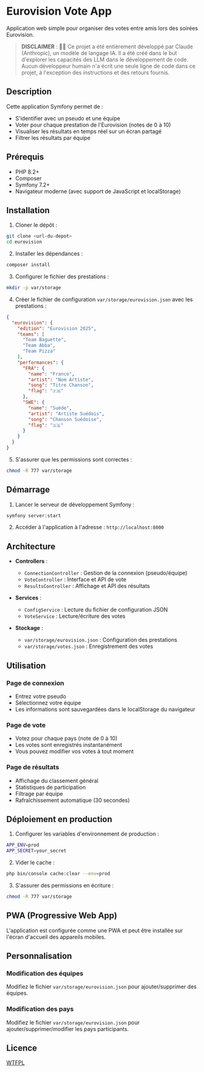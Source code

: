 # Eurovision Vote App

Application web simple pour organiser des votes entre amis lors des soirées Eurovision.

> **DISCLAIMER** : 🤖🤖
> Ce projet a été entièrement développé par Claude (Anthropic), un modèle de langage IA.
> Il a été créé dans le but d'explorer les capacités des LLM dans le développement de code.
> Aucun développeur humain n'a écrit une seule ligne de code dans ce projet,
> à l'exception des instructions et des retours fournis.

## Description

Cette application Symfony permet de :
- S'identifier avec un pseudo et une équipe
- Voter pour chaque prestation de l'Eurovision (notes de 0 à 10)
- Visualiser les résultats en temps réel sur un écran partagé
- Filtrer les résultats par équipe

## Prérequis

- PHP 8.2+
- Composer
- Symfony 7.2+
- Navigateur moderne (avec support de JavaScript et localStorage)

## Installation

1. Cloner le dépôt :
```bash
git clone <url-du-depot>
cd eurovision
```

2. Installer les dépendances :
```bash
composer install
```

3. Configurer le fichier des prestations :
```bash
mkdir -p var/storage
```

4. Créer le fichier de configuration `var/storage/eurovision.json` avec les prestations :
```json
{
  "eurovision": {
    "edition": "Eurovision 2025",
    "teams": [
      "Team Baguette",
      "Team Abba",
      "Team Pizza"
    ],
    "performances": {
      "FRA": {
        "name": "France",
        "artist": "Nom Artiste",
        "song": "Titre Chanson",
        "flag": "🇫🇷"
      },
      "SWE": {
        "name": "Suède",
        "artist": "Artiste Suédois",
        "song": "Chanson Suédoise",
        "flag": "🇸🇪"
      }
    }
  }
}
```

5. S'assurer que les permissions sont correctes :
```bash
chmod -R 777 var/storage
```

## Démarrage

1. Lancer le serveur de développement Symfony :
```bash
symfony server:start
```

2. Accéder à l'application à l'adresse : `http://localhost:8000`

## Architecture

- **Controllers** :
  - `ConnectionController` : Gestion de la connexion (pseudo/équipe)
  - `VoteController` : Interface et API de vote
  - `ResultsController` : Affichage et API des résultats

- **Services** :
  - `ConfigService` : Lecture du fichier de configuration JSON
  - `VoteService` : Lecture/écriture des votes

- **Stockage** :
  - `var/storage/eurovision.json` : Configuration des prestations
  - `var/storage/votes.json` : Enregistrement des votes

## Utilisation

### Page de connexion
- Entrez votre pseudo
- Sélectionnez votre équipe
- Les informations sont sauvegardées dans le localStorage du navigateur

### Page de vote
- Votez pour chaque pays (note de 0 à 10)
- Les votes sont enregistrés instantanément
- Vous pouvez modifier vos votes à tout moment

### Page de résultats
- Affichage du classement général
- Statistiques de participation
- Filtrage par équipe
- Rafraîchissement automatique (30 secondes)

## Déploiement en production

1. Configurer les variables d'environnement de production :
```bash
APP_ENV=prod
APP_SECRET=your_secret
```

2. Vider le cache :
```bash
php bin/console cache:clear --env=prod
```

3. S'assurer des permissions en écriture :
```bash
chmod -R 777 var/storage
```

## PWA (Progressive Web App)

L'application est configurée comme une PWA et peut être installée sur l'écran d'accueil des appareils mobiles.

## Personnalisation

### Modification des équipes
Modifiez le fichier `var/storage/eurovision.json` pour ajouter/supprimer des équipes.

### Modification des pays
Modifiez le fichier `var/storage/eurovision.json` pour ajouter/supprimer/modifier les pays participants.

## Licence

[WTFPL](https://en.wikipedia.org/wiki/WTFPL)
